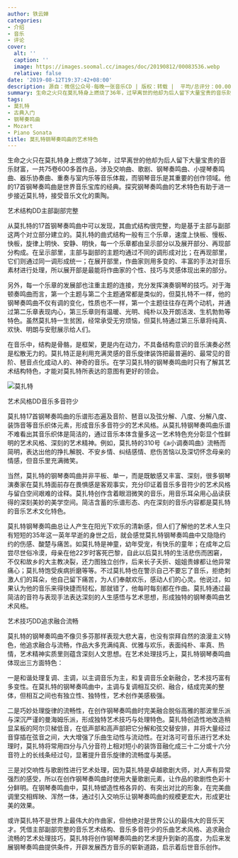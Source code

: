 ```yaml
---
author: 铁云婵
categories:
- 介绍
- 音乐
- 评论
cover:
  alt: ''
  caption: ''
  image: https://images.soomal.cc/images/doc/20190812/00083536.webp
  relative: false
date: '2019-08-12T19:37:42+08:00'
description: 源自：微信公众号-每晚一张音乐CD | 版权：转载 |  平均/总评分：00.00/0
summary: 生命之火只在莫扎特身上燃烧了36年，过早离世的他却为后人留下大量宝贵的音乐财富，一共75卷600多首作品，涉及交响曲、歌剧、钢琴奏鸣曲、小提琴奏鸣曲、器乐协奏曲、重奏与室内乐等音乐体裁，而钢琴音乐是其重要的创作领域。他的17首钢琴奏鸣曲是世界音乐宝库的经典……
tags:
- 莫扎特
- 古典入门
- 钢琴奏鸣曲
- Mozart
- Piano Sonata
title: 莫扎特钢琴奏鸣曲的艺术特色
---
```


生命之火只在莫扎特身上燃烧了36年，过早离世的他却为后人留下大量宝贵的音乐财富，一共75卷600多首作品，涉及交响曲、歌剧、钢琴奏鸣曲、小提琴奏鸣曲、器乐协奏曲、重奏与室内乐等音乐体裁，而钢琴音乐是其重要的创作领域。他的17首钢琴奏鸣曲是世界音乐宝库的经典。探究钢琴奏鸣曲的艺术特色有助于进一步接近莫扎特，接受音乐文化的熏陶。

艺术结构DD主部副部完整

从莫扎特的17首钢琴奏鸣曲中可以发现，其曲式结构很完整，均是基于主部与副部这两个对立部分建立的。莫扎特的曲式结构一般有三个乐章，速度上快板、慢板、快板，旋律上明快、安静、明快，每一个乐章都由呈示部分以及展开部分、再现部分构成。在呈示部里，主部与副部的主题均通过不同的调形成对比；在再现部里，它们则通过同一调形成统一；在展开部里，作曲家则用多变的、丰富的手法对音乐素材进行处理，所以展开部是最能将作曲家的个性、技巧与灵感体现出来的部分。

另外，每一个乐章的发展部也注重主题的连接，充分发挥演奏钢琴的技巧。对于海顿奏鸣曲而言，第一个主题与第二个主题通常都是类似的，但莫扎特不一样，他的钢琴奏鸣曲不仅有调的变化，性质也不一样，第一个主题往往存在两个动机，并通过第二乐章表现内心，第三乐章则有温暖、光明、纯朴以及开朗活泼、生机勃勃等特色。虽然莫扎特一生贫困，经常承受无穷烦恼，但莫扎特通过第三乐章将纯真、欢快、明朗与安慰展示给人们。

在音乐中，结构是骨骼，是框架，更是内在动力，不具备结构意识的音乐演奏必然是松散无力的。莫扎特正是利用充满灵感的音乐旋律装饰把最普遍的、最常见的音阶、琶音点化成动人的、神奇的音乐。在学习莫扎特的钢琴奏鸣曲时只有了解其艺术结构特色，才能对莫扎特所表达的意图有更好的领会。

![莫扎特](https://images.soomal.cc/images/doc/20190812/00083536.webp)





艺术风格DD音乐多音符少

莫扎特17首钢琴奏鸣曲的乐谱形态遍及音阶、琶音以及弦分解、八度、分解八度、装饰音等音乐织体元素，形成音乐多音符少的艺术风格。从莫扎特钢琴奏鸣曲乐谱不难看出其音乐织体是简洁的，通过音乐本体含量多这一艺术特色充分彰显个性鲜明的艺术风格、深刻的艺术精神。例如，莫扎特的310号《a小调奏鸣曲》流畅而简明，表达出他的挣扎解脱、不安乡情、纠结感情、悲伤苦恼以及深切怀念母亲的情感，但音乐里充满微笑。

当然，莫扎特的钢琴奏鸣曲并非平板、单一，而是既敏感又丰富、深刻，很多钢琴演奏家在莫扎特面前存在畏惧感是客观事实，充分印证着音乐多音符少的艺术风格与留白空间艰难的诠释。莫扎特创作含着眼泪微笑的音乐，用音乐耳朵用心品读获得的深刻美妙的美学空间。简洁含蓄的乐谱形态、内在深刻的音乐内容都是莫扎特的音乐艺术文化特色。

莫扎特钢琴奏鸣曲总让人产生在阳光下欢乐的清新感，但人们了解他的艺术人生只有短短的35年这一英年早逝的身世之后，就会感觉莫扎特钢琴奏鸣曲中又隐隐约约的伤感、酸楚与痛苦。如莫扎特是神童，幼年受宠，有快乐的童年；在成年之后尝尽世俗冷漠，母亲在他22岁时客死巴黎，自此以后莫扎特的生活悲伤而困窘，不仅和故乡的大主教决裂，还力图独立创作，后来长子夭折、姐姐贵嫁都让他异常痛心；莫扎特饱受疾病折磨等等。不过莫扎特也在警示自己不要忘了音乐，拒绝刺激人们的耳朵，他自己留下痛苦，为人们奉献欢乐，感动人们的心灵。他说过，如果认为他的音乐来得快捷而轻松，那就错了，他每时每刻都在作曲。莫扎特通过最简洁的音符与表现手法表达深刻的人生感悟与艺术思想，形成独特的钢琴奏鸣曲艺术风格。

艺术技巧DD追求融合流畅

莫扎特的钢琴奏鸣曲不像贝多芬那样表现大悲大喜，也没有崇拜自然的浪漫主义特色，他追求融合与流畅，作品大多充满纯真、优雅与欢乐，表面纯朴、率真、热情，艺术精神实质里则蕴含深刻人文思想。在艺术处理技巧上，莫扎特钢琴奏鸣曲体现出三方面特色：

一是和谐处理复调、主调，以主调音乐为主，和复调音乐全新融合，艺术技巧富有多变性。在莫扎特的钢琴奏鸣曲中，主调与复调相互交织、融合，结成完美的整体，但相互之间也有独立性、独特性，艺术创作美感极强。

二是巧妙处理旋律的流畅性，在创作钢琴奏鸣曲时完美融合脱俗高雅的那波里乐派与深沉严谨的曼海姆乐派，形成独特艺术技巧与处理特色。莫扎特创造性地改造稍显呆板的阿尔贝梯低音，在低声部和高声部把它分解和弦交替安排，并将大量经过音穿插在弦音之间，大大增强了乐曲生动性与流动性。在对洛可可音乐进行艺术处理时，莫扎特将常用四分与八分音符上相对短小的装饰音融化成三十二分或十六分音符上的长线条经过句，显著提升音乐旋律的流畅度与美感。

三是对交响性与歌剧性进行艺术处理，因为莫扎特是卓越歌剧大师，对人声有异常强烈的感受，所以在创作钢琴奏鸣曲时使用大量歌剧元素，让作品的歌剧性色彩十分鲜明。在钢琴奏鸣曲中，莫扎特塑造性格各异的、有突出对比的形象，在完美曲调里交相辉映、浑然一体，通过引入交响乐让钢琴奏鸣曲的规模更宏大，形成更壮美的效果。

或许莫扎特不是世界上最伟大的作曲家，但他绝对是世界公认的最伟大的音乐天才。凭借主部副部完整的音乐艺术结构、音乐多音符少的乐曲艺术风格、追求融合流畅的艺术处理技巧，莫扎特将创作钢琴奏鸣曲的艺术提升到新的高度，为后来发展钢琴奏鸣曲提供条件，开辟发展西方音乐的崭新道路，启示着后世音乐创作。